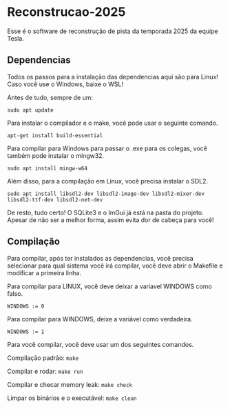 # Reconstrucao-2025

Esse é o software de reconstrução de pista da temporada 2025 da equipe Tesla.

## Dependencias

Todos os passos para a instalação das dependencias aqui são para Linux! Caso você use o Windows, baixe o WSL!

Antes de tudo, sempre de um:

```
sudo apt update
```

Para instalar o compilador e o make, você pode usar o seguinte comando.

```
apt-get install build-essential
```

Para compilar para Windows para passar o .exe para os colegas, você também pode instalar o mingw32.

```
sudo apt install mingw-w64
```

Além disso, para a compilação em Linux, você precisa instalar o SDL2.

```
sudo apt install libsdl2-dev libsdl2-image-dev libsdl2-mixer-dev libsdl2-ttf-dev libsdl2-net-dev
```

De resto, tudo certo! O SQLite3 e o ImGui já está na pasta do projeto. Apesar de não ser a melhor forma, assim evita dor de cabeça para você!

## Compilação

Para compilar, após ter instalados as dependencias, você precisa selecionar para qual sistema você irá compilar, você deve abrir o Makefile  e modificar a primeira linha.

Para compilar para LINUX, você deve deixar a variavel WINDOWS como falso.

```
WINDOWS := 0
```

Para compilar para WINDOWS, deixe a variável como verdadeira.

```
WINDOWS := 1
```

Para você compilar, você deve usar um dos seguintes comandos.

Compilação padrão: `make`

Compilar e rodar: `make run`

Compilar e checar memory leak: `make check`

Limpar os binários e o executável: `make clean`
